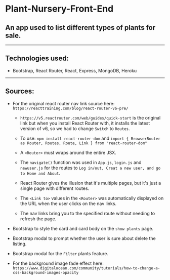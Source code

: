 # Plant-Nursery-Front-End
## An app used to list different types of plants for sale.
---

## Technologies used:

- Bootstrap, React Router, React, Express, MongoDB, Heroku
---
## Sources:

- For the original react router nav link source here: `https://reacttraining.com/blog/react-router-v6-pre/`

  - `https://v5.reactrouter.com/web/guides/quick-start` is the original link but when you install React Router with, it installs the latest version of v6, so we had to change `Switch` to `Routes`.

  - To use: `npm install react-router-dom` and `import { BrowserRouter as Router, Routes, Route, Link } from "react-router-dom"`

  - A `<Router>` must wraps around the entire JSX.

  - The `navigate()` function was used in `App.js`, `login.js` and `newuser.js` for the routes to `Log in/out, Creat a new user, and go to Home and About`.

  - React Router gives the illusion that it's multiple pages, but it's just a single page with different routes.

  - The `<Link to>` values in the `<Router>` was automatically displayed on the URL when the user clicks on the nav links.

  - The nav links bring you to the specified route without needing to refresh the page.


- Bootstrap to style the card and card body on the `show plants` page. 

- Bootstrap modal to prompt whether the user is sure about delete the listing. 

- Bootstrap modal for the `Filter` plants feature.

- For the background image fade effect here: `https://www.digitalocean.com/community/tutorials/how-to-change-a-css-background-images-opacity`

